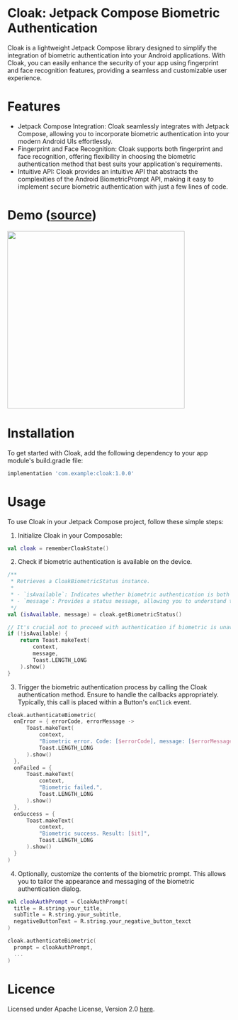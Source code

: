 # Cloak: Jetpack Compose Biometric Authentication
Cloak is a lightweight Jetpack Compose library designed to simplify the integration of biometric authentication into your Android applications. With Cloak, you can easily enhance the security of your app using fingerprint and face recognition features, providing a seamless and customizable user experience.

# Features
* Jetpack Compose Integration: Cloak seamlessly integrates with Jetpack Compose, allowing you to incorporate biometric authentication into your modern Android UIs effortlessly.
* Fingerprint and Face Recognition: Cloak supports both fingerprint and face recognition, offering flexibility in choosing the biometric authentication method that best suits your application's requirements.
* Intuitive API: Cloak provides an intuitive API that abstracts the complexities of the Android BiometricPrompt API, making it easy to implement secure biometric authentication with just a few lines of code.

# Demo ([source](https://github.com/maikkkko1/cloak-android/blob/main/app/src/main/java/com/maikkkko1/cloak/MainActivity.kt))
<img src="https://github.com/maikkkko1/cloak-android/assets/40298292/4bbe7d46-f21e-4013-8ff0-e91385ff3e50" width="400">

# Installation
To get started with Cloak, add the following dependency to your app module's build.gradle file:
```gradle
implementation 'com.example:cloak:1.0.0'
```

# Usage
To use Cloak in your Jetpack Compose project, follow these simple steps:

1. Initialize Cloak in your Composable:
```kotlin
val cloak = rememberCloakState()
```
2. Check if biometric authentication is available on the device.
```kotlin
/**
 * Retrieves a CloakBiometricStatus instance.
 *
 * - `isAvailable`: Indicates whether biometric authentication is both available and enabled on this device.
 * - `message`: Provides a status message, allowing you to understand the reasons behind any unavailability.
 */
val (isAvailable, message) = cloak.getBiometricStatus()

// It's crucial not to proceed with authentication if biometric is unavailable, as it will result in an exception.
if (!isAvailable) {
    return Toast.makeText(
        context,
        message,
        Toast.LENGTH_LONG
    ).show()
}
```
3. Trigger the biometric authentication process by calling the Cloak authentication method. Ensure to handle the callbacks appropriately. Typically, this call is placed within a Button's `onClick` event.
```kotlin
cloak.authenticateBiometric(
  onError = { errorCode, errorMessage ->
      Toast.makeText(
          context,
          "Biometric error. Code: [$errorCode], message: [$errorMessage]",
          Toast.LENGTH_LONG
      ).show()
  },
  onFailed = {
      Toast.makeText(
          context,
          "Biometric failed.",
          Toast.LENGTH_LONG
      ).show()
  },
  onSuccess = {
      Toast.makeText(
          context,
          "Biometric success. Result: [$it]",
          Toast.LENGTH_LONG
      ).show()
  }
)
```
4. Optionally, customize the contents of the biometric prompt. This allows you to tailor the appearance and messaging of the biometric authentication dialog.
```kotlin
val cloakAuthPrompt = CloakAuthPrompt(
  title = R.string.your_title,
  subTitle = R.string.your_subtitle,
  negativeButtonText = R.string.your_negative_button_texct
)

cloak.authenticateBiometric(
  prompt = cloakAuthPrompt,
  ...
)
```

# Licence

Licensed under Apache License, Version 2.0 [here](https://github.com/maikkkko1/cloak-android/blob/main/LICENSE).
